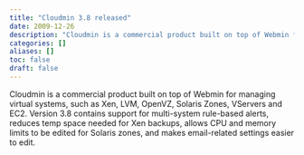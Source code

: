 ```yaml
---
title: "Cloudmin 3.8 released"
date: 2009-12-26
description: "Cloudmin is a commercial product built on top of Webmin for managing virtual systems, such as..."
categories: []
aliases: []
toc: false
draft: false
---
```

Cloudmin is a commercial product built on top of Webmin for managing virtual systems, such as Xen, LVM, OpenVZ, Solaris Zones, VServers and EC2. Version 3.8 contains support for multi-system rule-based alerts, reduces temp space needed for Xen backups, allows CPU and memory limits to be edited for Solaris zones, and makes email-related settings easier to edit.
